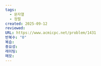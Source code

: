 ```yaml
---
tags:
  - 문자열
  - 정렬
created: 2025-09-12
reviewed:
URL: https://www.acmicpc.net/problem/1431
반복수: "0"
복습:
중요성:
레이팅:
메모:
---
```

